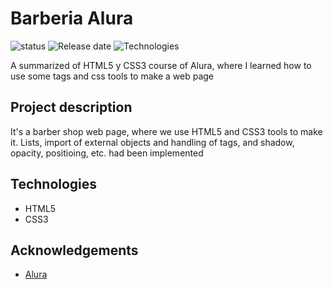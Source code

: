 # Barberia Alura

<p class = "badges">
<img src="https://img.shields.io/badge/status-Done-dgreen?labelColor=gray&style=flat" alt="status" />
<img src="https://img.shields.io/badge/Release%20date-25/04/2023-yellow?labelColor=gray&style=flat" alt="Release date" />
<img src="https://img.shields.io/badge/Technologies-HTML5%20and%20CSS3-blue?labelColor=gray&style=flat" alt="Technologies" />
<br>

A summarized of HTML5 y CSS3 course of Alura, where I learned how to use some tags and css tools to make a web page

## Project description

It's a barber shop web page, where we use HTML5 and CSS3 tools to make it. Lists, import of external objects and handling of tags, and shadow, opacity, positioing, etc. had been implemented

## Technologies

- HTML5
- CSS3

## Acknowledgements

 - [Alura](https://www.aluracursos.com/?gclid=CjwKCAjwl6OiBhA2EiwAuUwWZZdWY4oLQBh2mODPQQu7P-vGfgrBHNaV3scQ5q5rYdQWf5AnajhDRxoCFGYQAvD_BwE)
